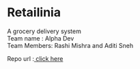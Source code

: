# Retailinia 
A grocery delivery system <br>
Team name : Alpha Dev<br>
Team Members: Rashi Mishra and Aditi Sneh

Repo url :<a href="https://aditisneh.github.io/retailinia/" > click here </a>
